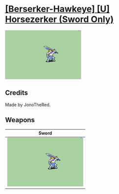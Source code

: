 # [\[Berserker-Hawkeye\] \[U\] Horsezerker \(Sword Only\)](./)

<img src="./1.%20Sword/Sword_000.png" alt="[Berserker-Hawkeye] [U] Horsezerker (Sword Only) standing" />

## Credits

Made by JonoTheRed.

## Weapons


|Sword |
|  :---: |
| <img alt="Sword animation" src="./1.%20Sword/Sword.gif" /> |

